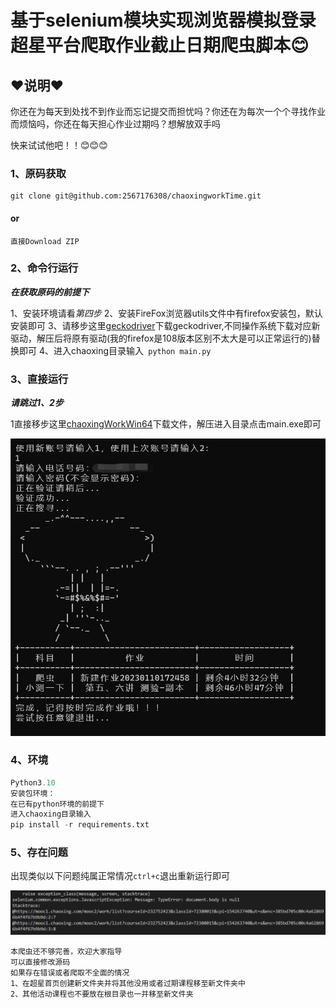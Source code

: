 基于selenium模块实现浏览器模拟登录超星平台爬取作业截止日期爬虫脚本😊
=====
## ❤️说明❤️

你还在为每天到处找不到作业而忘记提交而担忧吗？你还在为每次一个个寻找作业而烦恼吗，你还在每天担心作业过期吗？想解放双手吗

快来试试他吧！！😊😊😊

### 1、原码获取

```git
git clone git@github.com:2567176308/chaoxingworkTime.git
```

#### or

```git
直接Download ZIP
```





### 2、命令行运行

<strong><em>在获取原码的前提下</em></strong>

1、安装环境请看<em>第四步</em>
2、安装FireFox浏览器utils文件中有firefox安装包，默认安装即可
3、请移步这里[geckodriver](https://github.com/mozilla/geckodriver/releases)下载geckodriver,不同操作系统下载对应新驱动，解压后将原有驱动(我的firefox是108版本区别不太大是可以正常运行的)替换即可
4、进入chaoxing目录输入``` python main.py```



### 3、直接运行

<strong><em>请跳过1、2步</em></strong>

1直接移步这里[chaoxingWorkWin64](https://github.com/2567176308/chaoxingworkTime/releases)下载文件，解压进入目录点击main.exe即可

![run](./image/run.jpg)

### 4、环境

```py
Python3.10
安装包环境：
在已有python环境的前提下
进入chaoxing目录输入
pip install -r requirements.txt
```



### 5、存在问题

出现类似以下问题纯属正常情况```ctrl+c```退出重新运行即可

![bug](./image/bug.jpg)

    本爬虫还不够完善，欢迎大家指导
    可以直接修改源码
    如果存在错误或者爬取不全面的情况
    1、在超星首页创建新文件夹并将其他没用或者过期课程移至新文件夹中
    2、其他活动课程也不要放在根目录也一并移至新文件夹

